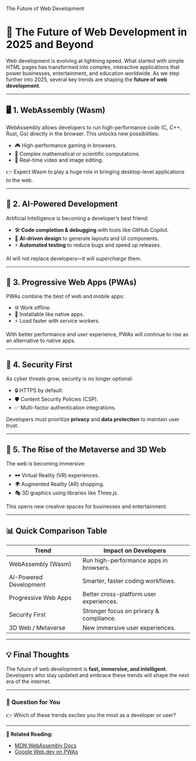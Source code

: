 The Future of Web Development

# 🚀 The Future of Web Development in 2025 and Beyond

Web development is evolving at lightning speed. What started with simple HTML pages has transformed into complex, interactive applications that power businesses, entertainment, and education worldwide. As we step further into 2025, several key trends are shaping the **future of web development**.

---

## 🖥️ 1. WebAssembly (Wasm)

WebAssembly allows developers to run high-performance code (C, C++, Rust, Go) directly in the browser. This unlocks new possibilities:

* 🎮 High-performance gaming in browsers.
* 🧮 Complex mathematical or scientific computations.
* 🎥 Real-time video and image editing.

👉 Expect Wasm to play a huge role in bringing desktop-level applications to the web.

---

## 🤖 2. AI-Powered Development

Artificial Intelligence is becoming a developer’s best friend:

* 🛠️ **Code completion & debugging** with tools like GitHub Copilot.
* 🎨 **AI-driven design** to generate layouts and UI components.
* ⚡ **Automated testing** to reduce bugs and speed up releases.

AI will not replace developers—it will *supercharge* them.

---

## 📱 3. Progressive Web Apps (PWAs)

PWAs combine the best of web and mobile apps:

* 🌐 Work offline.
* 📲 Installable like native apps.
* ⚡ Load faster with service workers.

With better performance and user experience, PWAs will continue to rise as an alternative to native apps.

---

## 🔐 4. Security First

As cyber threats grow, security is no longer optional:

* 🔒 HTTPS by default.
* 🛡️ Content Security Policies (CSP).
* ✅ Multi-factor authentication integrations.

Developers must prioritize **privacy** and **data protection** to maintain user trust.

---

## 🌌 5. The Rise of the Metaverse and 3D Web

The web is becoming immersive:

* 🕶️ Virtual Reality (VR) experiences.
* 🌍 Augmented Reality (AR) shopping.
* 🎭 3D graphics using libraries like Three.js.

This opens new creative spaces for businesses and entertainment.

---

## 📊 Quick Comparison Table

| **Trend**              | **Impact on Developers**                |
| ---------------------- | --------------------------------------- |
| WebAssembly (Wasm)     | Run high-performance apps in browsers.  |
| AI-Powered Development | Smarter, faster coding workflows.       |
| Progressive Web Apps   | Better cross-platform user experiences. |
| Security First         | Stronger focus on privacy & compliance. |
| 3D Web / Metaverse     | New immersive user experiences.         |

---

## 💡 Final Thoughts

The future of web development is **fast, immersive, and intelligent**. Developers who stay updated and embrace these trends will shape the next era of the internet.

---

### 🔔 Question for You

👉 Which of these trends excites you the most as a developer or user?

---

**📌 Related Reading:**

* [MDN WebAssembly Docs](https://developer.mozilla.org/en-US/docs/WebAssembly)
* [Google Web.dev on PWAs](https://web.dev/what-are-pwas/)
